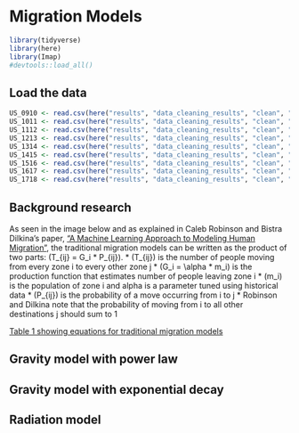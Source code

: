 Migration Models
================

``` r
library(tidyverse)
library(here)
library(Imap)
#devtools::load_all()
```

## Load the data

``` r
US_0910 <- read.csv(here("results", "data_cleaning_results", "clean", "US_0910.csv"))
US_1011 <- read.csv(here("results", "data_cleaning_results", "clean", "US_1011.csv"))
US_1112 <- read.csv(here("results", "data_cleaning_results", "clean", "US_1112.csv"))
US_1213 <- read.csv(here("results", "data_cleaning_results", "clean", "US_1213.csv"))
US_1314 <- read.csv(here("results", "data_cleaning_results", "clean", "US_1314.csv"))
US_1415 <- read.csv(here("results", "data_cleaning_results", "clean", "US_1415.csv"))
US_1516 <- read.csv(here("results", "data_cleaning_results", "clean", "US_1516.csv"))
US_1617 <- read.csv(here("results", "data_cleaning_results", "clean", "US_1617.csv"))
US_1718 <- read.csv(here("results", "data_cleaning_results", "clean", "US_1718.csv"))
```

## Background research

As seen in the image below and as explained in Caleb Robinson and Bistra
Dilkina’s paper, [“A Machine Learning Approach to Modeling Human
Migration”](https://doi.org/10.1145/3209811.3209868), the traditional
migration models can be written as the product of two parts:
\(T_{ij} = G_i * P_{ij}\). \* \(T_{ij}\) is the number of people moving
from every zone i to every other zone j \* \(G_i = \alpha * m_i\) is the
production function that estimates number of people leaving zone i \*
\(m_i\) is the population of zone i and alpha is a parameter tuned using
historical data \* \(P_{ij}\) is the probability of a move occurring
from i to j \* Robinson and Dilkina note that the probability of moving
from i to all other destinations j should sum to 1

[Table 1 showing equations for traditional migration
models](documentation/project_notes/Robinson_and_Dilkina_Table_1.PNG)

## Gravity model with power law

## Gravity model with exponential decay

## Radiation model
